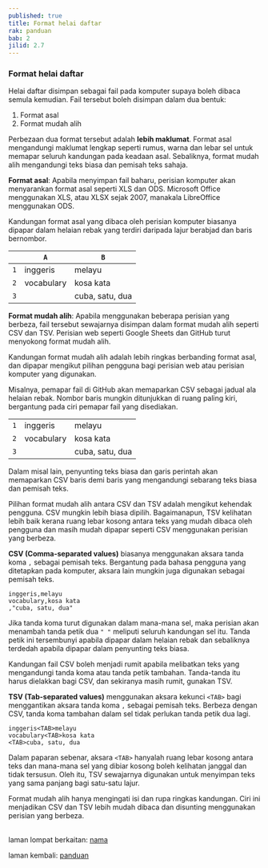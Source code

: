 ```yaml
---
published: true
title: Format helai daftar
rak: panduan
bab: 2
jilid: 2.7
---
```


### Format helai daftar

Helai daftar disimpan sebagai fail pada komputer supaya
boleh dibaca semula kemudian. Fail tersebut boleh disimpan
dalam dua bentuk:

1. Format asal
2. Format mudah alih

Perbezaan dua format tersebut adalah **lebih maklumat**.
Format asal mengandungi maklumat lengkap seperti rumus,
warna dan lebar sel untuk memapar seluruh kandungan pada
keadaan asal. Sebaliknya, format mudah alih mengandungi
teks biasa dan pemisah teks sahaja.

**Format asal**: Apabila menyimpan fail baharu, perisian
komputer akan menyarankan format asal seperti XLS dan ODS.
Microsoft Office menggunakan XLS, atau XLSX sejak 2007,
manakala LibreOffice menggunakan ODS.

Kandungan format asal yang dibaca oleh perisian komputer
biasanya dipapar dalam helaian rebak yang terdiri daripada
lajur berabjad dan baris bernombor.

|     |`A`         | `B`             |
|:---:| ---------- | --------------- |
| `1` | inggeris   | melayu          |
| `2` | vocabulary | kosa kata       |
| `3` |            | cuba, satu, dua |

**Format mudah alih**: Apabila menggunakan beberapa perisian
yang berbeza, fail tersebut sewajarnya disimpan dalam format
mudah alih seperti CSV dan TSV. Perisian web seperti Google
Sheets dan GitHub turut menyokong format mudah alih.

Kandungan format mudah alih adalah lebih ringkas berbanding
format asal, dan dipapar mengikut pilihan pengguna bagi
perisian web atau perisian komputer yang digunakan.

Misalnya, pemapar fail di GitHub akan memaparkan CSV
sebagai jadual ala helaian rebak. Nombor baris mungkin
ditunjukkan di ruang paling kiri, bergantung pada ciri
pemapar fail yang disediakan.

|     |            |                 |
|:---:| ---------- | --------------- |
| `1` | inggeris   | melayu          |
| `2` | vocabulary | kosa kata       |
| `3` |            | cuba, satu, dua |

Dalam misal lain, penyunting teks biasa dan garis perintah
akan memaparkan CSV baris demi baris yang mengandungi
sebarang teks biasa dan pemisah teks.

Pilihan format mudah alih antara CSV dan TSV adalah mengikut
kehendak pengguna. CSV mungkin lebih biasa dipilih.
Bagaimanapun, TSV kelihatan lebih baik kerana ruang lebar
kosong antara teks yang mudah dibaca oleh pengguna dan masih 
mudah dipapar seperti CSV menggunakan perisian yang berbeza.

**CSV (Comma-separated values)** biasanya menggunakan aksara
tanda koma `,` sebagai pemisah teks. Bergantung pada bahasa
pengguna yang ditetapkan pada komputer, aksara lain mungkin
juga digunakan sebagai pemisah teks.

    inggeris,melayu
    vocabulary,kosa kata
    ,"cuba, satu, dua"

Jika tanda koma turut digunakan dalam mana-mana sel, maka
perisian akan menambah tanda petik dua `" "` meliputi
seluruh kandungan sel itu. Tanda petik ini tersembunyi
apabila dipapar dalam helaian rebak dan sebaliknya terdedah
apabila dipapar dalam penyunting teks biasa.

Kandungan fail CSV boleh menjadi rumit apabila melibatkan
teks yang mengandungi tanda koma atau tanda petik tambahan.
Tanda-tanda itu harus dielakkan bagi CSV, dan sekiranya
masih rumit, gunakan TSV.

**TSV (Tab-separated values)** menggunakan aksara kekunci
`<TAB>` bagi menggantikan aksara tanda koma `,` sebagai
pemisah teks. Berbeza dengan CSV, tanda koma tambahan dalam
sel tidak perlukan tanda petik dua lagi.

    inggeris<TAB>melayu
    vocabulary<TAB>kosa kata
    <TAB>cuba, satu, dua

Dalam paparan sebenar, aksara `<TAB>` hanyalah ruang lebar
kosong antara teks dan mana-mana sel yang dibiar kosong
boleh kelihatan janggal dan tidak tersusun. Oleh itu, TSV
sewajarnya digunakan untuk menyimpan teks yang sama panjang
bagi satu-satu lajur.

Format mudah alih hanya mengingati isi dan rupa ringkas
kandungan. Ciri ini menjadikan CSV dan TSV lebih mudah
dibaca dan disunting menggunakan perisian yang berbeza.

&nbsp;  
laman lompat berkaitan: [nama][1]

laman kembali: [panduan][0]

  [0]: ../index.md
  [1]: nama.md
